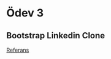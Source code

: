 # Ödev 3

## Bootstrap Linkedin Clone

[Referans](https://github.com/Kodluyoruz/taskforce/tree/main/bootstrap/odev3)
